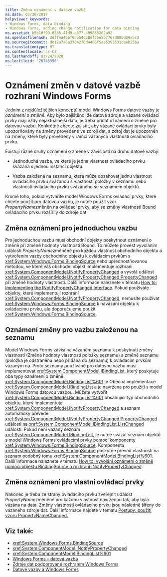 ```yaml
---
title: Změna oznámení v datové vazbě
ms.date: 03/30/2017
helpviewer_keywords:
- Windows Forms, data binding
- Windows Forms, adding change notification for data binding
ms.assetid: b5b10f90-0585-41d9-a377-409835262a92
ms.openlocfilehash: 2dffea46bf0db54d28ef55e507767d88bd29ebc2
ms.sourcegitcommit: de17a7a0a37042f0d4406f5ae5393531caeb25ba
ms.translationtype: MT
ms.contentlocale: cs-CZ
ms.lasthandoff: 01/24/2020
ms.locfileid: "76746350"
---
```

# <a name="change-notification-in-windows-forms-data-binding"></a>Oznámení změn v datové vazbě rozhraní Windows Forms
Jedním z nejdůležitějších konceptů model Windows Forms datové vazby je *oznámení o změně*. Aby bylo zajištěno, že datové zdroje a vázané ovládací prvky mají vždy nejaktuálnější data, je třeba přidat oznámení o změně pro datovou vazbu. Konkrétně chcete zajistit, aby vázané ovládací prvky byly upozorňovány na změny provedené ve zdroji dat, a zdroj dat je upozorněn na změny, které byly provedeny v rámci vázaných vlastností ovládacího prvku.  
  
 Existují různé druhy oznámení o změně v závislosti na druhu datové vazby:  
  
- Jednoduchá vazba, ve které je jedna vlastnost ovládacího prvku svázána s jednou instancí objektu.  
  
- Vazba založená na seznamu, která může obsahovat jednu vlastnost ovládacího prvku svázanou s vlastností položky v seznamu nebo vlastností ovládacího prvku svázaného se seznamem objektů.  
  
 Kromě toho, pokud vytváříte model Windows Forms ovládací prvky, které chcete použít pro datovou vazbu, je nutné použít vzor *PropertyName*změněn na ovládací prvky, aby se změny vlastnosti Bound ovládacího prvku rozšířily do zdroje dat.  
  
## <a name="change-notification-for-simple-binding"></a>Změna oznámení pro jednoduchou vazbu  
 Pro jednoduchou vazbu musí obchodní objekty poskytnout oznámení o změně při změně hodnoty vlastnosti Bound. To můžete provést vyvoláním události *PropertyName*změněné pro každou vlastnost obchodního objektu a vytvořením vazby obchodního objektu k ovládacím prvkům s <xref:System.Windows.Forms.BindingSource> nebo upřednostňovanou metodou, ve které váš obchodní objekt implementuje rozhraní <xref:System.ComponentModel.INotifyPropertyChanged> a vyvolá událost <xref:System.ComponentModel.INotifyPropertyChanged.PropertyChanged> při změně hodnoty vlastnosti. Další informace naleznete v tématu [How to: Implementing the INotifyPropertyChanged Interface](how-to-implement-the-inotifypropertychanged-interface.md). Pokud používáte objekty, které implementují rozhraní <xref:System.ComponentModel.INotifyPropertyChanged>, nemusíte používat <xref:System.Windows.Forms.BindingSource> k navázání objektu k ovládacímu prvku, ale doporučujeme použít <xref:System.Windows.Forms.BindingSource>.  
  
## <a name="change-notification-for-list-based-binding"></a>Oznámení změny pro vazbu založenou na seznamu  
 Model Windows Forms závisí na vázaném seznamu k poskytnutí změny vlastnosti (Změna hodnoty vlastnosti položky seznamu) a změně seznamu (položka je odstraněna nebo přidána do seznamu) k ovládacím prvkům vázaným na. Proto seznamy používané pro datovou vazbu musí implementovat <xref:System.ComponentModel.IBindingList>, který poskytuje oba typy oznámení o změně. <xref:System.ComponentModel.BindingList%601> je Obecná implementace <xref:System.ComponentModel.IBindingList> a je navržena pro použití s model Windows Forms datovou vazbou. Můžete vytvořit <xref:System.ComponentModel.BindingList%601> obsahující typ obchodního objektu, který implementuje <xref:System.ComponentModel.INotifyPropertyChanged> a seznam automaticky převede <xref:System.ComponentModel.INotifyPropertyChanged.PropertyChanged> události na <xref:System.ComponentModel.IBindingList.ListChanged> události. Pokud není vázaný seznam <xref:System.ComponentModel.IBindingList>, je nutné svázat seznam objektů s model Windows Forms ovládacími prvky pomocí komponenty <xref:System.Windows.Forms.BindingSource>. Komponenta <xref:System.Windows.Forms.BindingSource> poskytne převod vlastností na seznam podobný tomu <xref:System.ComponentModel.BindingList%601>. Další informace naleznete v tématu [How to: vyvolání oznámení o změně pomocí objektu BindingSource a rozhraní INotifyPropertyChanged](./controls/raise-change-notifications--bindingsource.md).  
  
## <a name="change-notification-for-custom-controls"></a>Změna oznámení pro vlastní ovládací prvky  
 Nakonec je třeba ze strany ovládacího prvku zveřejnit událost *PropertyName*změněné pro každou vlastnost navrženou tak, aby byla vázána na data. Změny vlastnosti ovládacího prvku jsou následně šířeny do vázaného zdroje dat. Další informace najdete v tématu [Postupy: použití vzoru PropertyNameChanged.](how-to-apply-the-propertynamechanged-pattern.md)  
  
## <a name="see-also"></a>Viz také:

- <xref:System.Windows.Forms.BindingSource>
- <xref:System.ComponentModel.INotifyPropertyChanged>
- <xref:System.ComponentModel.BindingList%601>
- [Windows Forms – datová vazba](windows-forms-data-binding.md)
- [Zdroje dat podporované rozhraním Windows Forms](data-sources-supported-by-windows-forms.md)
- [Datové vazby a Windows Forms](data-binding-and-windows-forms.md)
